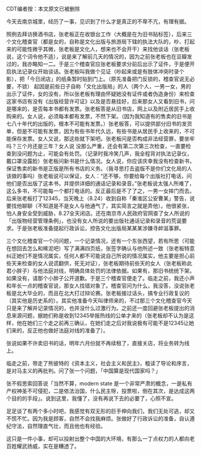 CDT编者按：本文原文已被删除

今天去南京城里，经历了一事，见识到了什么才是真正的不卑不亢，有理有据。

照例去拜访换酒书店，张老板正在收银台工作（大概是在为旧书贴标签），后来三个文化稽查官（都是女的，自称是文化出版与旅游局下辖的执法大队的，吵、打起来的可能性微乎其微，张老板是文化人，想来也不会开干）来找他谈话（张老板说，这个词令他不适），说是来了解前几天的情况的，因为之前张老板也在豆瓣发过的，我亦略知一二。于是三个稽查官应张老板要求分前后出示了证件，于是便开启执法记录仪开始谈话。张老板叫我做个见证（吵起来或是有肢体冲突时录个影），把「今日闭店」的纸条暂时贴到门上。（原先准备把门反锁的，稽查官说无必要，不锁） 起因是前些日子自称「文化出版局」的人（两个人，一男一女，男的出示了证件，女的没有，所以张老板有理由怀疑她没有证件或者伪造身份）来检查这家书店有没有《出版经营许可证》以及是否悬挂好，后来那女人又看到旧书，问是哪来的，是否每本书都有发票。张老板答是从旧书店，网上以及附近居民手上收购来的。女人说，必须每本都有发票，不然下架。（因为我知道有的售卖的旧书是七八十年代的出版的，根本不可能有发票。）张老板答，可以提供部分旧书的发货单，但是不可能有发票，因为有些书年代久远，有些书是从居民手上收来的，不可能保存发票。女人又说，那这些就下架吧。张老板问是否构成非法经营罪，要坐牢吗？三个月还是三年？女人说 没那么严重，还会有第二次第三次检查，一直要检查到没问题为止，可能会有处罚。（记录时我冷笑几声，我全程背对执法记录仪，戴口罩没露脸）张老板问新书是什么情况。女人说，你应该庆幸我没有检查新书，保证售卖的新书是正版是所有书店的义务。（我寻思打击盗版不是你们文化局的人该做的事吗）张老板说可以保证，女人：“还不够，你要给每个出版社打电话，问他们是否出版了这本书，并提供详细的通话记录和录音。”张老板说太强人所难了，这么多书，不可能每一个都打电话的。反正最后是不了了之，一男一女摔门而去。后来张老板打了12345，当天晚上（8.24）收到自称「秦淮区公安曹某」警告，说要找他聊聊（不知道是不是女人与他通气了，其实简言之就是弄他）。他很紧张，怕人身安全受到威胁，8.27全天闭店。还在南京市人民政府官网查了女人所说的「出版物经营管理条例」，也没有女人所说的要出版社通话记录和录音的荒诞要求。于是张老板准备提起行政诉讼，控告文化出版局某某某涉嫌寻衅滋事罪。

三个文化稽查官一个问问题，一个记录情况，还有一个东张西望，若有所思（可能在想回去怎么和稀泥吧）写了满满四页纸，张签字确认与他所述一致（张老板特意纠正她们不是情况属实，任何人都不可能说自己所说的情况属实，他主要是担心前些天来检查的女人说谎翻供，死无对证），张老板期待前些天的女人（张老板称此君小胖子）与他法庭对线，明确具体处罚的法律依据。如果有，那旧书统统下架。如果没有，请那个小胖子公开道歉。于是三个稽查官便走了。临走之前，我还小声和年长一点的稽查官说，那女人找错对象了。稽查官问为什么，我没答，没说张老板是北大毕业的，而且在北大打过辩论赛。张老板接过话头，搞专业行政复议的（其实他是历史系的）。其实他准备今天叫律师来的，不过那三个文化稽查官今天只是来了解并记录情况的，也并没什么过激行为。之前还一度回避张老板提出的消息来源问题，据她们称是收到12345举报热线的公单才来的（张老板却不认为是这样，他在她们三个走之前再三确认，在她们走之后对我说极有可能不是12345让她们来的，反正他也做好法庭对线的准备了）。

张说如果不许卖旧书的话，明年六月份就不再续租了，直接关店，将业务转为线上。

临走之前，带走了熊彼特的《资本主义，社会主义和民主》，粗读了导论和序言，是对马主义的再批判。问了张一个问题，「中国算是现代国家吗？」

张不假思索回答说「当然不算，modern state 是一个非常严肃的概念，一是私有产权神圣不可侵犯，二是依法治国，什么民主呀，投票啦，倒在其次，是达成这两个目的的手段」。说到这里，我懂了，没有再说下去的必要了，心照不宣。

足足谈了有两个多小时吧，我感觉有双无形的巨手伸向我们，我们无处可逃，却又不慌不忙。因为我是顾客，自然不会找我麻烦。张做好了行政诉讼的准备，自认遵纪守法，自然理直气壮，而且他也有经验。

这只是一件小事，却可以投射出整个中国的大环境，有那么一丁点权力的人都向老百姓耀武扬威，实在是糟透了。


